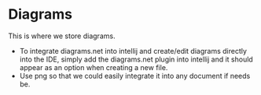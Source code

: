 # Diagrams

This is where we store diagrams.
- To integrate diagrams.net into intellij and create/edit diagrams directly into the IDE,
simply add the diagrams.net plugin into intellij and it should appear as an option when creating a new file.
- Use png so that we could easily integrate it into any document if needs be.